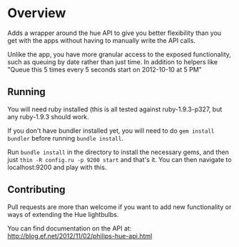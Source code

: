 Overview
===
Adds a wrapper around the hue API to give you better flexibility than you get with the apps without having to manually write the API calls.

Unlike the app, you have more granular access to the exposed functionality, such as queuing by date rather than just time. In addition to helpers like "Queue this 5 times every 5 seconds start on 2012-10-10 at 5 PM"

Running
-
You will need ruby installed (this is all tested against ruby-1.9.3-p327, but any ruby-1.9.3 should work.

If you don't have bundler installed yet, you will need to do `gem install bundler` before running `bundle install`.

Run `bundle install` in the directory to install the necessary gems, and then just `thin -R config.ru -p 9200 start` and that's it. You can then navigate to localhost:9200 and play with this.

Contributing
-
Pull requests are more than welcome if you want to add new functionality or ways of extending the Hue lightbulbs.

You can find documentation on the API at: http://blog.ef.net/2012/11/02/philips-hue-api.html
